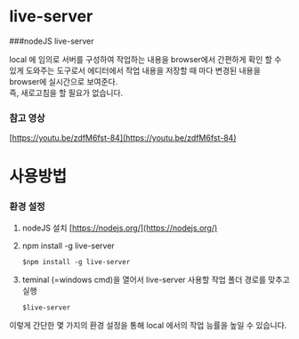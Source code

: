 # live-server
###nodeJS live-server

local 에 임의로 서버를 구성하여 작업하는 내용을 browser에서 간편하게 확인 할 수 있게 도와주는 도구로서 에디터에서 작업 내용을 저장할 때 마다 변경된 내용을 browser에 실시간으로 보여준다.<br>즉, 새로고침을 할 필요가 없습니다.

### 참고 영상
[https://youtu.be/zdfM6fst-84](https://youtu.be/zdfM6fst-84)


# 사용방법
### 환경 설정
01. nodeJS 설치
    [https://nodejs.org/](https://nodejs.org/)
    
02. npm install -g live-server
    ```
    $npm install -g live-server
    ```
   
03. teminal (=windows cmd)을 열어서 live-server 사용할 작업 폴더 경로를 맞추고 실행
    ```
    $live-server
    ```
    
이렇게 간단한 몇 가지의 환경 설정을 통해 local 에서의 작업 능률을 높일 수 있습니다.
